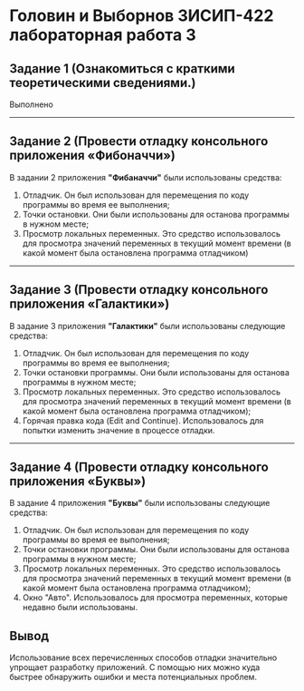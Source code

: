 # Головин и Выборнов 3ИСИП-422 лабораторная работа 3
## Задание 1 (Ознакомиться c краткими теоретическими сведениями.)

Выполнено

***

## Задание 2 (Провести отладку консольного приложения «Фибоначчи»)

В задании 2 приложения __"Фибаначчи"__ были использованы средства:
1. Отладчик. Он был использован для перемещения по коду программы во время ее выполнения;
2. Точки остановки. Они были использованы для останова программы в нужном месте;
3. Просмотр локальных переменных. Это средство использовалось для просмотра значений переменных в текущий момент времени (в какой момент была остановлена программа отладчиком)

***

## Задание 3 (Провести отладку консольного приложения «Галактики»)

В задание 3 приложения __"Галактики"__ были использованы следующие средства:
1. Отладчик. Он был использован для перемещения по коду программы во время ее выполнения;
2. Точки остановки программы. Они были использованы для останова программы в нужном месте;
3. Просмотр локальных переменных. Это средство использовалось для просмотра значений переменных в текущий момент времени (в какой момент была остановлена программа отладчиком);
4. Горячая правка кода (Edit and Continue). Использовалось для попытки изменить значение в процессе отладки.
***

## Задание 4 (Провести отладку консольного приложения «Буквы»)

В задание 4 приложения __"Буквы"__ были использованы следующие средства:
1. Отладчик. Он был использован для перемещения по коду программы во время ее выполнения;
2. Точки остановки программы. Они были использованы для останова программы в нужном месте;
3. Просмотр локальных переменных. Это средство использовалось для просмотра значений переменных в текущий момент времени (в какой момент была остановлена программа отладчиком);
4. Окно "Авто". Использовалось для просмотра переменных, которые недавно были использованы.

## Вывод
Использование всех перечисленных способов отладки значительно упрощает разработку приложений. С помощью них можно куда быстрее обнаружить ошибки и места потенциальных проблем. 